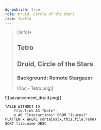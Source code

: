 ```yaml
---
dg-publish: true
role: Druid, Circle of the Stars
race: Tortle
---
```


> [!info]+
> ## Tetro
> ## Druid, Circle of the Stars
> ### Background: Remote Stargazer
>![[pc - Tetro.png]]

![[advancement_druid.png]]

```dataview
TABLE WITHOUT ID
	file.link AS "Note", 
	x AS "Interactions" FROM "Journal"
FLATTEN x WHERE contains(x,this.file.name) 
SORT file.name DESC
```



